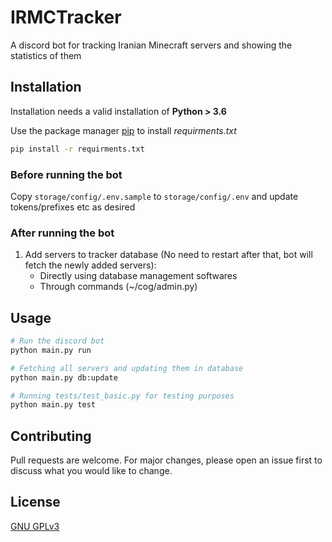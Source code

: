 # IRMCTracker

A discord bot  for tracking Iranian Minecraft servers and showing the statistics of them

## Installation

Installation needs a valid installation of **Python > 3.6**

Use the package manager [pip](https://pip.pypa.io/en/stable/) to install *requirments.txt*

```bash
pip install -r requirments.txt
```

### Before running the bot
Copy 
    ```storage/config/.env.sample``` 
to 
    ```storage/config/.env```
and update tokens/prefixes etc as desired

### After running the bot
1. Add servers to tracker database (No need to restart after that, bot will fetch the newly added servers):
    - Directly using database management softwares
    - Through commands (~/cog/admin.py)

## Usage

```bash
# Run the discord bot
python main.py run

# Fetching all servers and updating them in database
python main.py db:update

# Running tests/test_basic.py for testing purposes
python main.py test
```

## Contributing
Pull requests are welcome. For major changes, please open an issue first to discuss what you would like to change.


## License
[GNU GPLv3](https://choosealicense.com/licenses/gpl-3.0/)
